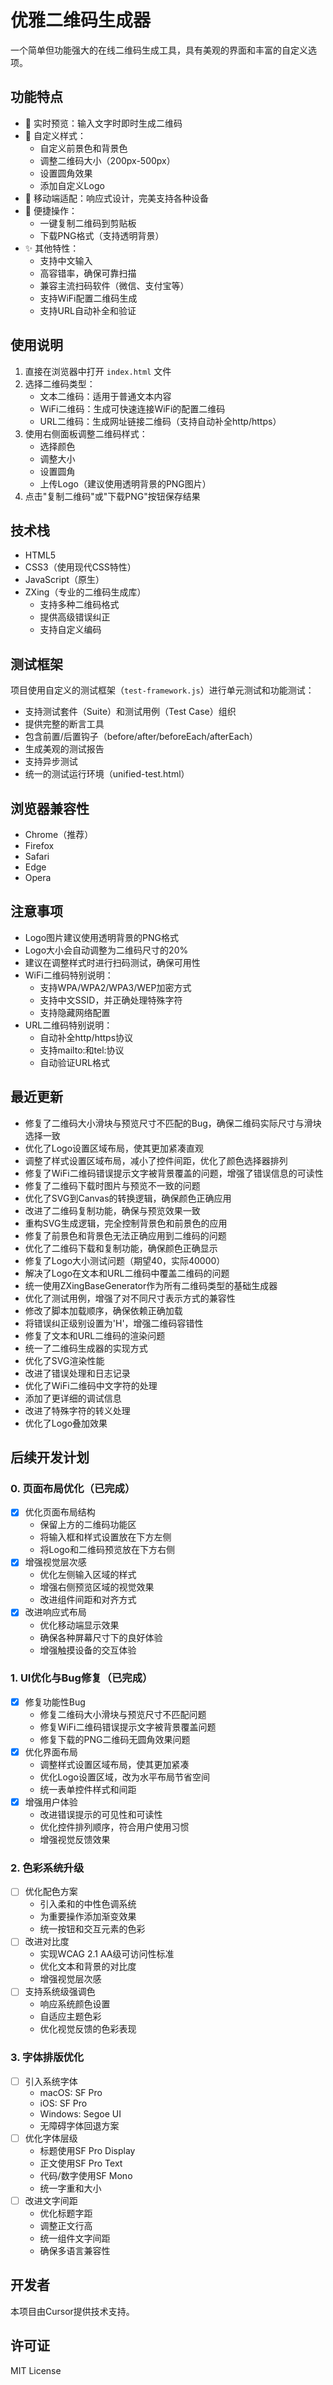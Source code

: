 # 优雅二维码生成器

一个简单但功能强大的在线二维码生成工具，具有美观的界面和丰富的自定义选项。

## 功能特点

- 🔄 实时预览：输入文字时即时生成二维码
- 🎨 自定义样式：
  - 自定义前景色和背景色
  - 调整二维码大小（200px-500px）
  - 设置圆角效果
  - 添加自定义Logo
- 📱 移动端适配：响应式设计，完美支持各种设备
- 💾 便捷操作：
  - 一键复制二维码到剪贴板
  - 下载PNG格式（支持透明背景）
- ✨ 其他特性：
  - 支持中文输入
  - 高容错率，确保可靠扫描
  - 兼容主流扫码软件（微信、支付宝等）
  - 支持WiFi配置二维码生成
  - 支持URL自动补全和验证

## 使用说明

1. 直接在浏览器中打开 `index.html` 文件
2. 选择二维码类型：
   - 文本二维码：适用于普通文本内容
   - WiFi二维码：生成可快速连接WiFi的配置二维码
   - URL二维码：生成网址链接二维码（支持自动补全http/https）
3. 使用右侧面板调整二维码样式：
   - 选择颜色
   - 调整大小
   - 设置圆角
   - 上传Logo（建议使用透明背景的PNG图片）
4. 点击"复制二维码"或"下载PNG"按钮保存结果

## 技术栈

- HTML5
- CSS3（使用现代CSS特性）
- JavaScript（原生）
- ZXing（专业的二维码生成库）
  - 支持多种二维码格式
  - 提供高级错误纠正
  - 支持自定义编码

## 测试框架

项目使用自定义的测试框架（`test-framework.js`）进行单元测试和功能测试：

- 支持测试套件（Suite）和测试用例（Test Case）组织
- 提供完整的断言工具
- 包含前置/后置钩子（before/after/beforeEach/afterEach）
- 生成美观的测试报告
- 支持异步测试
- 统一的测试运行环境（unified-test.html）

## 浏览器兼容性

- Chrome（推荐）
- Firefox
- Safari
- Edge
- Opera

## 注意事项

- Logo图片建议使用透明背景的PNG格式
- Logo大小会自动调整为二维码尺寸的20%
- 建议在调整样式时进行扫码测试，确保可用性
- WiFi二维码特别说明：
  - 支持WPA/WPA2/WPA3/WEP加密方式
  - 支持中文SSID，并正确处理特殊字符
  - 支持隐藏网络配置
- URL二维码特别说明：
  - 自动补全http/https协议
  - 支持mailto:和tel:协议
  - 自动验证URL格式

## 最近更新

- 修复了二维码大小滑块与预览尺寸不匹配的Bug，确保二维码实际尺寸与滑块选择一致
- 优化了Logo设置区域布局，使其更加紧凑直观
- 调整了样式设置区域布局，减小了控件间距，优化了颜色选择器排列
- 修复了WiFi二维码错误提示文字被背景覆盖的问题，增强了错误信息的可读性
- 修复了二维码下载时图片与预览不一致的问题
- 优化了SVG到Canvas的转换逻辑，确保颜色正确应用
- 改进了二维码复制功能，确保与预览效果一致
- 重构SVG生成逻辑，完全控制背景色和前景色的应用
- 修复了前景色和背景色无法正确应用到二维码的问题
- 优化了二维码下载和复制功能，确保颜色正确显示
- 修复了Logo大小测试问题（期望40，实际40000）
- 解决了Logo在文本和URL二维码中覆盖二维码的问题
- 统一使用ZXingBaseGenerator作为所有二维码类型的基础生成器
- 优化了测试用例，增强了对不同尺寸表示方式的兼容性
- 修改了脚本加载顺序，确保依赖正确加载
- 将错误纠正级别设置为'H'，增强二维码容错性
- 修复了文本和URL二维码的渲染问题
- 统一了二维码生成器的实现方式
- 优化了SVG渲染性能
- 改进了错误处理和日志记录
- 优化了WiFi二维码中文字符的处理
- 添加了更详细的调试信息
- 改进了特殊字符的转义处理
- 优化了Logo叠加效果

## 后续开发计划

### 0. 页面布局优化（已完成）
- [x] 优化页面布局结构
  - 保留上方的二维码功能区
  - 将输入框和样式设置放在下方左侧
  - 将Logo和二维码预览放在下方右侧
- [x] 增强视觉层次感
  - 优化左侧输入区域的样式
  - 增强右侧预览区域的视觉效果
  - 改进组件间距和对齐方式
- [x] 改进响应式布局
  - 优化移动端显示效果
  - 确保各种屏幕尺寸下的良好体验
  - 增强触摸设备的交互体验

### 1. UI优化与Bug修复（已完成）
- [x] 修复功能性Bug
  - 修复二维码大小滑块与预览尺寸不匹配问题
  - 修复WiFi二维码错误提示文字被背景覆盖问题
  - 修复下载的PNG二维码无圆角效果问题
- [x] 优化界面布局
  - 调整样式设置区域布局，使其更加紧凑
  - 优化Logo设置区域，改为水平布局节省空间
  - 统一表单控件样式和间距
- [x] 增强用户体验
  - 改进错误提示的可见性和可读性
  - 优化控件排列顺序，符合用户使用习惯
  - 增强视觉反馈效果

### 2. 色彩系统升级
- [ ] 优化配色方案
  - 引入柔和的中性色调系统
  - 为重要操作添加渐变效果
  - 统一按钮和交互元素的色彩
- [ ] 改进对比度
  - 实现WCAG 2.1 AA级可访问性标准
  - 优化文本和背景的对比度
  - 增强视觉层次感
- [ ] 支持系统级强调色
  - 响应系统颜色设置
  - 自适应主题色彩
  - 优化视觉反馈的色彩表现

### 3. 字体排版优化
- [ ] 引入系统字体
  - macOS: SF Pro
  - iOS: SF Pro
  - Windows: Segoe UI
  - 无障碍字体回退方案
- [ ] 优化字体层级
  - 标题使用SF Pro Display
  - 正文使用SF Pro Text
  - 代码/数字使用SF Mono
  - 统一字重和大小
- [ ] 改进文字间距
  - 优化标题字距
  - 调整正文行高
  - 统一组件文字间距
  - 确保多语言兼容性
  
## 开发者

本项目由Cursor提供技术支持。

## 许可证

MIT License 